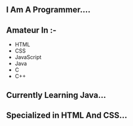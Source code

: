 <html>
  <head>
    
  </head>
  <body>
    <h2>I Am A Programmer....</h2>
    <h2>Amateur In :-</h2>
    <ul>
      <li>HTML</li>
      <li>CSS</li>
      <li>JavaScript</li>
      <li>Java</li>
      <li>C</li>
      <li>C++</li>
    </ul>
    <h2>Currently Learning Java...</h2>
    <h2>Specialized in HTML And CSS...</h2>
  </body>
</html>

<!---
sounaksarbadhikary/sounaksarbadhikary is a ✨ special ✨ repository because its `README.md` (this file) appears on your GitHub profile.
You can click the Preview link to take a look at your changes.
--->

